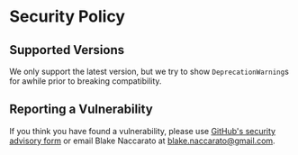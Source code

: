 # Security Policy

## Supported Versions

We only support the latest version, but we try to show `DeprecationWarning`s for awhile prior to breaking compatibility.

## Reporting a Vulnerability

If you think you have found a vulnerability, please use [GitHub's security advisory form](<https://github.com/blakeNaccarato/drafty/security/advisories/new>) or email Blake Naccarato at <blake.naccarato@gmail.com>.
